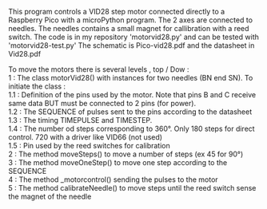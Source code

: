 This program controls a VID28 step motor connected directly to a Raspberry Pico with a microPython program.
The 2 axes are connected to needles. The needles contains a small magnet for callibration with a reed switch.
The code is in my repository 'motorvid28.py' and can be tested with 'motorvid28-test.py'
The schematic is Pico-vid28.pdf and the datasheet in Vid28.pdf  

To move the motors there is several levels , top / Dow :  
1 : The class motorVid28() with instances for two needles (BN end SN). To initiate the class :  
1.1 : Definition of the pins used by the motor. Note that pins B and C receive same data BUT must be connected to 2 pins (for power).  
1.2 : The SEQUENCE of pulses sent to the pins according to the datasheet  
1.3 : The timing TIMEPULSE and TIMESTEP.  
1.4 : The number od steps corresponding to 360°. Only 180 steps for direct control. 720 with a driver like VID66 (not used)  
1.5 : Pin used by the reed switches for calibration  
2 : The method moveSteps() to move a number of steps (ex 45 for 90°)  
3 : The method moveOneStep() to move one step according to the SEQUENCE  
4 : The method _motorcontrol() sending the pulses to the motor  
5 : The method calibrateNeedle() to move steps until the reed switch sense the magnet of the needle
 
